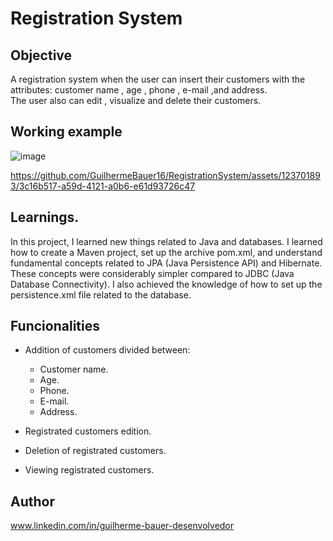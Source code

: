 # Registration System                   

## Objective           

 A registration system when the user can insert their customers with the attributes: customer name , age , phone , e-mail ,and address.    
 The user also can edit , visualize and delete their customers.            

## Working example
![image](https://github.com/GuilhermeBauer16/RegistrationSystem/assets/123701893/20a75175-286b-45c0-aa9a-c10aba27687d)

https://github.com/GuilhermeBauer16/RegistrationSystem/assets/123701893/3c16b517-a59d-4121-a0b6-e61d93726c47


## Learnings.   


In this project, I learned new things related to Java and databases.
I learned how to create a Maven project, set up the archive pom.xml, and understand fundamental 
concepts related to JPA (Java Persistence API) and Hibernate. These concepts were considerably simpler 
compared to JDBC (Java Database Connectivity). I also achieved the knowledge of how to set up the persistence.xml
file related to the database.

## Funcionalities

* Addition of customers divided between:
  * Customer name.
  * Age.
  * Phone.
  * E-mail.
  * Address.
   
* Registrated customers edition.
  
* Deletion of registrated customers.
  
* Viewing registrated customers.
  
## Author
 www.linkedin.com/in/guilherme-bauer-desenvolvedor
